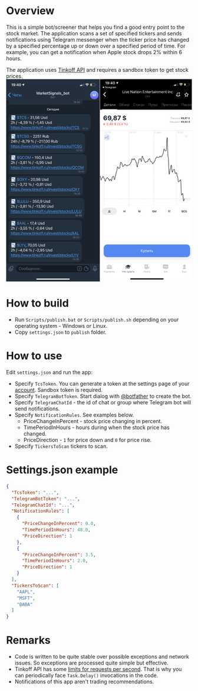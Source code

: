 # Overview
This is a simple bot/screener that helps you find a good entry point to the stock market. The application scans a set of specified  tickers and sends notifications using Telegram messenger when the ticker price has changed by a specified percentage up or down over a specified period of time. For example, you can get a notification when Apple stock drops 2% within 6 hours.

The application uses [Tinkoff API](https://tinkoffcreditsystems.github.io/invest-openapi/) and requires a sandbox token to get stock prices.
![](https://github.com/treshnikov/TcsStockScreener/blob/master/img/screen.PNG)
# How to build
- Run `Scripts/publish.bat` or `Scripts/publish.sh` depending on your operating system - Windows or Linux.
- Copy `settings.json` to `publish` folder. 

# How to use
Edit `settings.json` and run the app:
- Specify `TcsToken`. You can generate a token at the settings page of your [account](www.tinkoff.ru/invest/settings). Sandbox token is required.
- Specify `TelegramBotToken`. Start dialog with [@botfather](https://t.me/botfather) to create the bot.
- Specify `TelegramChatId` - the id of chat or group where Telegram bot will send notifications.
- Specify `NotificationRules`. See examples below.
    - PriceChangeInPercent - stock price changing in percent.
    - TimePeriodInHours - hours during when the stock price has changed.
    - PriceDirection - `1` for price down and `0` for price rise. 
- Specify `TickersToScan` tickers to scan.

# Settings.json example
```json
{
  "TcsToken": "...",
  "TelegramBotToken": "...",
  "TelegramChatId": "...",
  "NotificationRules": [
    {
      "PriceChangeInPercent": 9.0,
      "TimePeriodInHours": 48.0,
      "PriceDirection": 1
    },
    {
      "PriceChangeInPercent": 3.5,
      "TimePeriodInHours": 2.0,
      "PriceDirection": 1
    }
  ],
  "TickersToScan": [
    "AAPL",
    "MSFT",
    "BABA"
  ]
}
```
# Remarks 
- Code is written to be quite stable over possible exceptions and network issues. So exceptions are processed quite simple but effective.
- Tinkoff API has some [limits for requests per second](https://tinkoffcreditsystems.github.io/invest-openapi/rest/). That is why you can periodically face `Task.Delay()` invocations in the code.
- Notifications of this app aren't trading recommendations.
